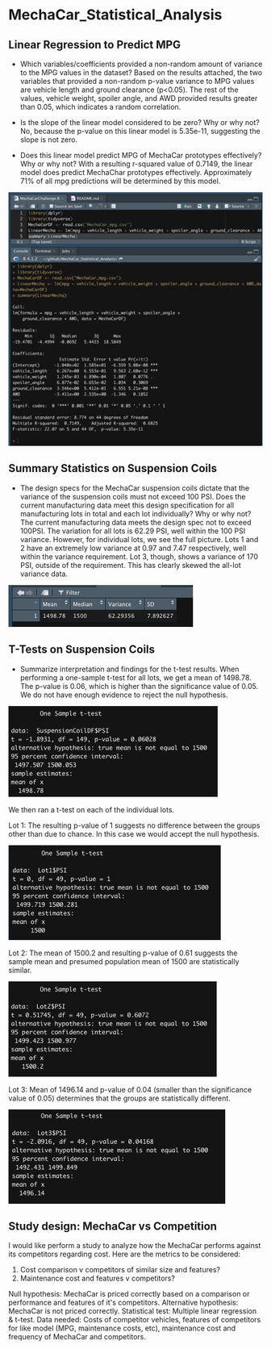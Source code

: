 # MechaCar_Statistical_Analysis

## Linear Regression to Predict MPG
- Which variables/coefficients provided a non-random amount of variance to the MPG values in the dataset?
Based on the results attached, the two variables that provided a non-random p-value variance to MPG values are vehicle length and ground clearance (p<0.05). The rest of the values, vehicle weight, spoiler angle, and AWD provided results greater than 0.05, which indicates a random correlation. 

- Is the slope of the linear model considered to be zero? Why or why not?
No, because the p-value on this linear model is 5.35e-11, suggesting the slope is not zero. 

- Does this linear model predict MPG of MechaCar prototypes effectively? Why or why not? 
With a resulting r-squared value of 0.7149, the linear model does predict MechaChar prototypes effectively. Approximately 71% of all mpg predictions will be determined by this model.  

<img src = "supporting documents/D1-Statistical-Summary.png">

## Summary Statistics on Suspension Coils
- The design specs for the MechaCar suspension coils dictate that the variance of the suspension coils must not exceed 100 PSI. Does the current manufacturing data meet this design specification for all manufacturing lots in total and each lot individually? Why or why not?
The current manufacturing data meets the design spec not to exceed 100PSI. The variation for all lots is 62.29 PSI, well within the 100 PSI variance. 
However, for individual lots, we see the full picture. Lots 1 and 2 have an extremely low variance at 0.97 and 7.47 respectively, well within the variance requirement. Lot 3, though, shows a variance of 170 PSI, outside of the requirement. This has clearly skewed the all-lot variance data. 

<img src = "supporting documents/summary.png">

## T-Tests on Suspension Coils
- Summarize interpretation and findings for the t-test results. 
When performing a one-sample t-test for all lots, we get a mean of 1498.78. The p-value is 0.06, which is higher than the significance value of 0.05. We do not have enough evidence to reject the null hypothesis.

<img src = "supporting documents/D3 t-test-result.png">

We then ran a t-test on each of the individual lots. 

Lot 1: 
The resulting p-value of 1 suggests no difference between the groups other than due to chance. In this case we would accept the null hypothesis.

<img src="supporting documents/Lot1 PSI Subset .png">

Lot 2: 
The mean of 1500.2 and resulting p-value of 0.61 suggests the sample mean and presumed population mean of 1500 are statistically similar.

<img src="supporting documents/Lot2 PSI Subset.png">

Lot 3: 
Mean of 1496.14 and p-value of 0.04 (smaller than the significance value of 0.05) determines that the groups are statistically different.

<img src="supporting documents/Lot3 PSI Subset.png">

## Study design: MechaCar vs Competition
I would like perform a study to analyze how the MechaCar performs against its competitors regarding cost. Here are the metrics to be considered:

1. Cost comparison v competitors of similar size and features?
2. Maintenance cost and features v competitors?
  
  Null hypothesis: MechaCar is priced correctly based on a  comparison or performance and features of it's competitors.
  Alternative hypothesis: MechaCar is not priced correctly. 
  Statistical test: Multiple linear regression & t-test.
  Data needed: Costs of competitor vehicles, features of competitors for like model (MPG, maintenance costs, etc), maintenance cost and frequency of MechaCar and competitors.
  


